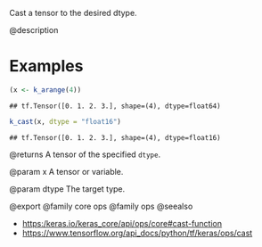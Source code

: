 Cast a tensor to the desired dtype.

@description

# Examples

```r
(x <- k_arange(4))
```

```
## tf.Tensor([0. 1. 2. 3.], shape=(4), dtype=float64)
```

```r
k_cast(x, dtype = "float16")
```

```
## tf.Tensor([0. 1. 2. 3.], shape=(4), dtype=float16)
```

@returns
A tensor of the specified `dtype`.

@param x
A tensor or variable.

@param dtype
The target type.

@export
@family core ops
@family ops
@seealso
+ <https:/keras.io/keras_core/api/ops/core#cast-function>
+ <https://www.tensorflow.org/api_docs/python/tf/keras/ops/cast>
